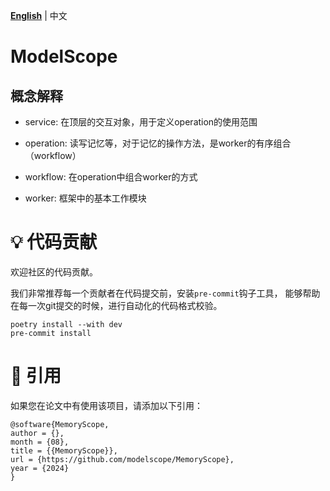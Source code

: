 [**English**](./README.md) | 中文

# ModelScope

## 概念解释

- service: 在顶层的交互对象，用于定义operation的使用范围

- operation: 读写记忆等，对于记忆的操作方法，是worker的有序组合（workflow）

- workflow: 在operation中组合worker的方式

- worker: 框架中的基本工作模块


# 💡 代码贡献

欢迎社区的代码贡献。

我们非常推荐每一个贡献者在代码提交前，安装`pre-commit`钩子工具，
能够帮助在每一次git提交的时候，进行自动化的代码格式校验。
```shell
poetry install --with dev
pre-commit install
```



# 📖 引用

如果您在论文中有使用该项目，请添加以下引用：

```
@software{MemoryScope,
author = {},
month = {08},
title = {{MemoryScope}},
url = {https://github.com/modelscope/MemoryScope},
year = {2024}
}
```